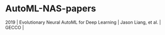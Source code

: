 # AutoML-NAS-papers
2019 | Evolutionary Neural AutoML for Deep Learning | Jason Liang, et al. | GECCO |
